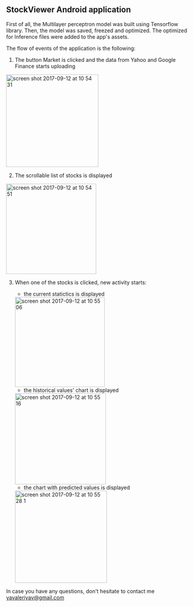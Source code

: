 ## StockViewer Android application


First of all, the Multilayer perceptron model was built using Tensorflow library. Then, the model was saved, freezed and optimized. 
The optimized for Inference files were added to the app's assets.

The flow of events of the application is the following:

1) The button Market is clicked and the data from Yahoo and Google Finance starts uploading
<img width="249" alt="screen shot 2017-09-12 at 10 54 31" src="https://user-images.githubusercontent.com/24765972/30320237-045de628-97aa-11e7-85c3-032ca192922d.png">


2) The scrollable list of stocks is displayed
<img width="243" alt="screen shot 2017-09-12 at 10 54 51" src="https://user-images.githubusercontent.com/24765972/30320245-0901d2fc-97aa-11e7-8a55-4068f79183a5.png">

3) When one of the stocks is clicked, new activity starts:
    - the current statictics is displayed
    <img width="242" alt="screen shot 2017-09-12 at 10 55 06" src="https://user-images.githubusercontent.com/24765972/30320250-0bc25610-97aa-11e7-80bb-551718f5492e.png">
    
    - the historical values' chart is displayed
    <img width="245" alt="screen shot 2017-09-12 at 10 55 16" src="https://user-images.githubusercontent.com/24765972/30320263-0d93eab2-97aa-11e7-96b8-555d8b38b21b.png">
    
    - the chart with predicted values is displayed
    <img width="248" alt="screen shot 2017-09-12 at 10 55 28 1" src="https://user-images.githubusercontent.com/24765972/30320267-0f588aba-97aa-11e7-8797-ead9f3158b1b.png">
    
In case you have any questions, don't hesitate to contact me yavaleriyav@gmail.com


